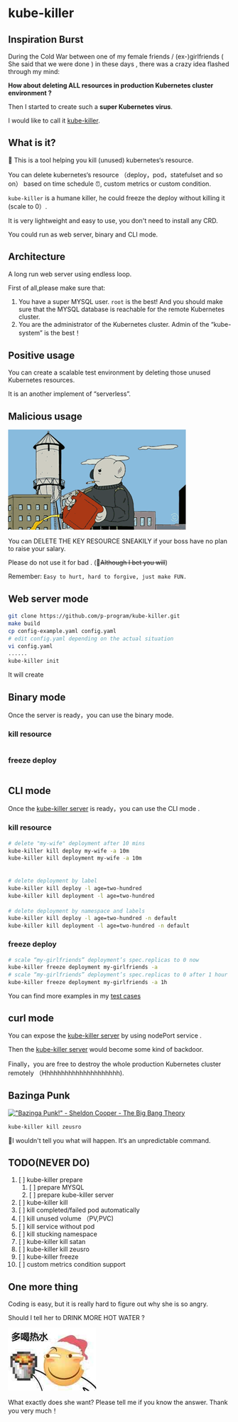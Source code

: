 # kube-killer

## Inspiration Burst

During the Cold War between one of my female friends / (ex-)girlfriends ( She said that we were done ) in these days , there was a crazy idea flashed through my mind:

**How about deleting ALL resources in production Kubernetes cluster environment ?**

Then I started to create such a **super Kubernetes virus**.

I would like to call it [kube-killer](https://github.com/p-program/kube-killer).

## What is it?

🤣 This is a tool helping you kill (unused) kubernetes‘s resource.

You can delete kubernetes‘s resource （deploy，pod，statefulset and so on） based on time schedule ⏰,
 custom metrics or custom condition.

`kube-killer` is a humane killer, he could freeze the deploy without killing it (scale to 0）.

It is very lightweight and easy to use, you don't need to install any CRD.

You could run as web server, binary and CLI mode.

## Architecture

A long run web server using endless loop.

First of all,please make sure that:

1. You have a super MYSQL user. `root` is the best! And you should make sure that the MYSQL database is reachable for the remote Kubernetes cluster.
1. You are the administrator of the Kubernetes cluster. Admin of the “kube-system” is the best！

## Positive usage

You can create a scalable test environment by deleting those unused Kubernetes resources.

It is an another implement of “serverless”.

## Malicious usage

![image](/doc/img/rm.gif)

You can DELETE THE KEY RESOURCE SNEAKILY if your boss have no plan to raise your salary.

Please do not use it for bad . (🤣~~Although I bet you will~~)

Remember:
`Easy to hurt, hard to forgive, just make FUN.`

## Web server mode

```bash
git clone https://github.com/p-program/kube-killer.git
make build
cp config-example.yaml config.yaml
# edit config.yaml depending on the actual situation
vi config.yaml
......
kube-killer init
```

It will create 


## Binary mode

Once the server is ready，you can use the binary mode.

### kill resource

```go

```

### freeze deploy

```go

```

## CLI mode

Once the [kube-killer server](#Web-server-mode) is ready，you can use the CLI mode .

### kill resource

```bash
# delete "my-wife" deployment after 10 mins
kube-killer kill deploy my-wife -a 10m
kube-killer kill deployment my-wife -a 10m


# delete deployment by label
kube-killer kill deploy -l age=two-hundred
kube-killer kill deployment -l age=two-hundred

# delete deployment by namespace and labels
kube-killer kill deploy -l age=two-hundred -n default
kube-killer kill deployment -l age=two-hundred -n default

```

### freeze deploy

```bash
# scale “my-girlfriends” deployment’s spec.replicas to 0 now
kube-killer freeze deployment my-girlfriends -a
# scale “my-girlfriends” deployment’s spec.replicas to 0 after 1 hour
kube-killer freeze deployment my-girlfriends -a 1h

```

You can find more examples in my [test cases]()

## curl mode

You can expose the [kube-killer server](#Web-server-mode) by using nodePort service .

Then the [kube-killer server](#Web-server-mode) would become some kind of backdoor.

Finally，you are free to destroy the whole production Kubernetes cluster  remotely （Hhhhhhhhhhhhhhhhhhhhh).

## Bazinga Punk

[!["Bazinga Punk!" - Sheldon Cooper - The Big Bang Theory](http://img.youtube.com/vi/HS7YZhsjRAo/0.jpg)](http://www.youtube.com/watch?v=HS7YZhsjRAo)


```bash
kube-killer kill zeusro
```

🤣I wouldn't tell you what will happen.
It‘s an unpredictable command.



## TODO(NEVER DO)

1. [ ] kube-killer prepare
    1. [ ] prepare MYSQL
    1. [ ] prepare kube-killer server
1. [ ] kube-killer kill
1. [ ] kill completed/failed pod automatically
1. [ ] kill unused volume （PV,PVC)
1. [ ] kill service without pod
1. [ ] kill stucking namespace
1. [ ] kube-killer kill satan
1. [ ] kube-killer kill zeusro
1. [ ] kube-killer freeze
1. [ ] custom metrics condition support

## One more thing

Coding is easy, but it is really hard to figure out why she is so angry.

Should I tell her to DRINK MORE HOT WATER ?

![image](/docs/img/hot-water.png)

What exactly does she want? Please tell me if you know the answer. Thank you very much！

